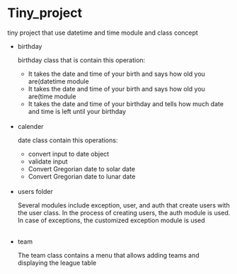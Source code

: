 # Tiny_project
tiny project that use datetime and time module and class concept

<ul>
<li>birthday</li>
  <p> birthday class that is contain this operation:</p>
  <ul>
    <li>It takes the date and time of your birth and says how old you are(datetime module</li>
     <li>It takes the date and time of your birth and says how old you are(time module</li>
     <li>It takes the date and time of your birthday and tells how much date and time is left until your birthday </li>
  </ul>
  <br>
  <li>calender</li>
  <p> date class contain this operations:</p>
  <ul>
    <li>convert input to date object</li>
    <li> validate input </li>
    <li>Convert Gregorian date to solar date</li>
    <li>Convert Gregorian date to lunar date </li>
  </ul>
   <br>
  <li> users folder</li>
  <p>
Several modules include exception, user, and auth that create users with the user class. In the process of creating users, the auth module is used. In case of exceptions, the customized exception module is used</p>
  <br>
  <li>team</li>
  <p> The team class contains a menu that allows adding teams and displaying the league table </p>
</ul>
